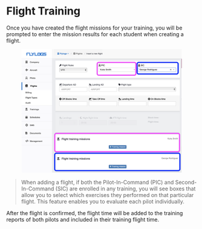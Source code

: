 # Flight Training

Once you have created the flight missions for your training, you will be prompted to enter the mission results for each student when creating a flight.

<figure><img src="../.gitbook/assets/multiple students in a flight.png" alt=""><figcaption></figcaption></figure>

> When adding a flight, if both the Pilot-In-Command (PIC) and Second-In-Command (SIC) are enrolled in any training, you will see boxes that allow you to select which exercises they performed on that particular flight. This feature enables you to evaluate each pilot individually.

After the flight is confirmed, the flight time will be added to the training reports of both pilots and included in their training flight time.
